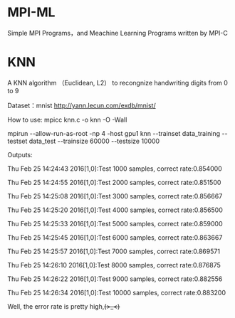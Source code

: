 # MPI-ML
Simple MPI Programs，and Meachine Learning Programs written by MPI-C

# KNN
A KNN algorithm （Euclidean, L2） to recongnize handwriting digits from 0 to 9

Dataset：mnist http://yann.lecun.com/exdb/mnist/

How to use: mpicc knn.c -o knn -O -Wall

mpirun --allow-run-as-root -np 4 -host gpu1 knn --trainset data_training --testset data_test --trainsize 60000 --testsize 10000

Outputs:

Thu Feb 25 14:24:43 2016[1,0]<stdout>:Test 1000 samples, correct rate:0.854000

Thu Feb 25 14:24:55 2016[1,0]<stdout>:Test 2000 samples, correct rate:0.851500

Thu Feb 25 14:25:08 2016[1,0]<stdout>:Test 3000 samples, correct rate:0.856667

Thu Feb 25 14:25:20 2016[1,0]<stdout>:Test 4000 samples, correct rate:0.856500

Thu Feb 25 14:25:33 2016[1,0]<stdout>:Test 5000 samples, correct rate:0.859000

Thu Feb 25 14:25:45 2016[1,0]<stdout>:Test 6000 samples, correct rate:0.863667

Thu Feb 25 14:25:57 2016[1,0]<stdout>:Test 7000 samples, correct rate:0.869571

Thu Feb 25 14:26:10 2016[1,0]<stdout>:Test 8000 samples, correct rate:0.876875

Thu Feb 25 14:26:22 2016[1,0]<stdout>:Test 9000 samples, correct rate:0.882556

Thu Feb 25 14:26:34 2016[1,0]<stdout>:Test 10000 samples, correct rate:0.883200

Well, the error rate is pretty high,~~~~(>_<)~~~~
